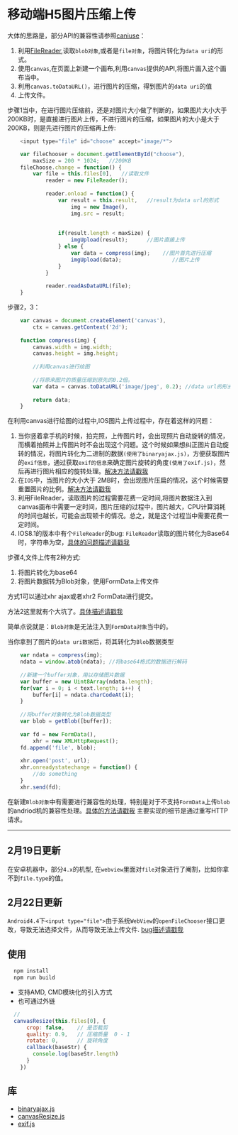 # 移动端H5图片压缩上传

大体的思路是，部分API的兼容性请参照[caniuse](www.caniuse.com)：

1. 利用[FileReader](https://developer.mozilla.org/zh-CN/docs/Web/API/FileReader),读取`blob对象`,或者是`file对象`，将图片转化为`data uri`的形式。
2. 使用`canvas`,在页面上新建一个画布,利用`canvas`提供的API,将图片画入这个画布当中。
3. 利用`canvas.toDataURL()`，进行图片的压缩，得到图片的`data uri`的值
4. 上传文件。

步骤1当中，在进行图片压缩前，还是对图片大小做了判断的，如果图片大小大于200KB时，是直接进行图片上传，不进行图片的压缩，如果图片的大小是大于200KB，则是先进行图片的压缩再上传:

```javascript
    <input type="file" id="choose" accept="image/*">
```


```javascript
    var fileChooser = document.getElementById("choose"),
        maxSize = 200 * 1024;   //200KB
    fileChoose.change = function() {
        var file = this.files[0],   //读取文件
            reader = new FileReader();
            
            reader.onload = function() {
                var result = this.result,   //result为data url的形式
                    img = new Image(),
                    img.src = result;
                    
                    
                if(result.length < maxSize) {  
                    imgUpload(result);      //图片直接上传
                } else {
                    var data = compress(img);    //图片首先进行压缩
                    imgUpload(data);                //图片上传
                }
            }
            
            reader.readAsDataURL(file);
    }
```

步骤2，3：
```javascript
    var canvas = document.createElement('canvas'),
        ctx = canvas.getContext('2d');
        
    function compress(img) {
        canvas.width = img.width;
        canvas.height = img.height;
        
        //利用canvas进行绘图
        
        //将原来图片的质量压缩到原先的0.2倍。
        var data = canvas.toDataURL('image/jpeg', 0.2); //data url的形式
        
        return data;
    }
```
在利用canvas进行绘图的过程中,IOS图片上传过程中，存在着这样的问题：

1. 当你竖着拿手机的时候，拍完照，上传图片时，会出现照片自动旋转的情况，而横着拍照并上传图片时不会出现这个问题。这个时候如果想纠正图片自动旋转的情况，将图片转化为二进制的数据`(使用了binaryajax.js)`，方便获取图片的`exif信息`，通过获取`exif的信息`来确定图片旋转的角度`(使用了exif.js)`，然后再进行图片相应的旋转处理。[解决方法请戳我](http://bbs.it-home.org/thread-55474-1-1.html)
2. 在`IOS`中，当图片的大小大于 2MB时，会出现图片压扁的情况，这个时候需要重置图片的比例。[解决方法请戳我](http://stackoverflow.com/questions/11929099/html5-canvas-drawimage-ratio-bug-ios)
3. 利用FileReader，读取图片的过程需要花费一定时间,将图片数据注入到canvas画布中需要一定时间，图片压缩的过程中，图片越大，CPU计算消耗的时间也越长，可能会出现顿卡的情况。总之，就是这个过程当中需要花费一定时间。
4. IOS8.1的版本中有个`FileReader`的bug: `FileReader`读取的图片转化为Base64时，字符串为空，[具体的问题描述请戳我](http://stackoverflow.com/questions/25999083/filereader-not-working-on-ios-8)


步骤4,文件上传有2种方式:

1. 将图片转化为base64
2. 将图片数据转为Blob对象，使用FormData上传文件

方式1可以通过xhr ajax或者xhr2 FormData进行提交。

方法2这里就有个大坑了。[具体描述请戳我](https://code.google.com/p/android/issues/detail?id=39882)

简单点说就是：`Blob对象`是无法注入到`FormData对象`当中的。

当你拿到了图片的`data uri数据`后，将其转化为`Blob`数据类型
```javascript
    var ndata = compress(img);
    ndata = window.atob(ndata); //将base64格式的数据进行解码
    
    //新建一个buffer对象，用以存储图片数据
    var buffer = new Uint8Array(ndata.length);
    for(var i = 0; i < text.length; i++) {
        buffer[i] = ndata.charCodeAt(i);
    }
    
    //将buffer对象转化为Blob数据类型
    var blob = getBlob([buffer]);
    
    var fd = new FormData(),
        xhr = new XMLHttpRequest();
    fd.append('file', blob);
    
    xhr.open('post', url);
    xhr.onreadystatechange = function() {
        //do something
    }
    xhr.send(fd);
```

在新建`Blob对象`中有需要进行兼容性的处理，特别是对于不支持`FormData`上传`blob`的andriod机的兼容性处理。[具体的方法请戳我](https://github.com/gokercebeci/canvasResize)
主要实现的细节是通过重写HTTP请求。


---

## 2月19日更新

在安卓机器中，部分`4.x`的机型, 在`webview`里面对`file`对象进行了阉割，比如你拿不到`file.type`的值。

## 2月22日更新
`Android4.4`下`<input type="file">`由于系统`WebView`的`openFileChooser`接口更改，导致无法选择文件，从而导致无法上传文件. [bug描述请戳我](https://code.google.com/p/android/issues/detail?id=62220)


## 使用

```javascript
  npm install
  npm run build
```

* 支持AMD, CMD模块化的引入方式
* 也可通过外链

```javascript
  // 
  canvasResize(this.files[0], {
      crop: false,    // 是否裁剪
      quality: 0.9,   // 压缩质量  0 - 1
      rotate: 0,      // 旋转角度 
      callback(baseStr) {
        console.log(baseStr.length)
      }
    })
```

## 库

* [binaryajax.js](https://github.com/jseidelin/binaryajax)
* [canvasResize.js](https://github.com/gokercebeci/canvasResize)
* [exif.js](https://github.com/exif-js/exif-js)